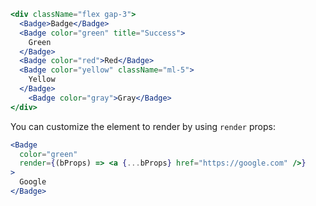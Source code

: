 ```jsx
<div className="flex gap-3">
  <Badge>Badge</Badge>
  <Badge color="green" title="Success">
    Green
  </Badge>
  <Badge color="red">Red</Badge>
  <Badge color="yellow" className="ml-5">
    Yellow
  </Badge>
    <Badge color="gray">Gray</Badge>
</div>
```

You can customize the element to render by using `render` props:

```jsx
<Badge
  color="green"
  render={(bProps) => <a {...bProps} href="https://google.com" />}
>
  Google
</Badge>
```
